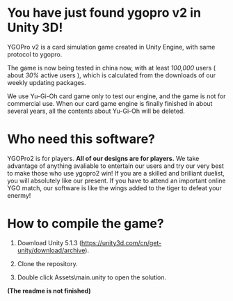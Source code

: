# You have just found ygopro v2 in Unity 3D!

YGOPro v2 is a card simulation game created in Unity Engine, with same protocol to ygopro.

The game is now being tested in china now, with at least *100,000* users ( about *30%* active users ), which is calculated from the downloads of our weekly updating packages.

We use Yu-Gi-Oh card game only to test our engine, and the game is not for commercial use. When our card game engine is finally finished in about several years, all the contents about Yu-Gi-Oh will be deleted.

# Who need this software?

YGOPro2 is for players. **All of our designs are for players.** We take advantage of anything avaliable to entertain our users and try our very best to make those who use ygopro2 win! If you are a skilled and brilliant duelist, you will absolutely like our present. If you have to attend an important online YGO match, our software is like the wings added to the tiger to defeat your enermy!

# How to compile the game?

1. Download Unity 5.1.3 (https://unity3d.com/cn/get-unity/download/archive).

2. Clone the repository.

3. Double click Assets\main.unity to open the solution.

**(The readme is not finished)**
